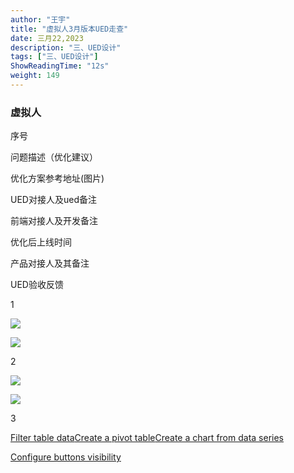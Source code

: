 ```yaml
---
author: "王宇"
title: "虚拟人3月版本UED走查"
date: 三月22,2023
description: "三、UED设计"
tags: ["三、UED设计"]
ShowReadingTime: "12s"
weight: 149
---
```

### 虚拟人

序号

问题描述（优化建议）

优化方案参考地址(图片)

UED对接人及ued备注

前端对接人及开发备注

优化后上线时间

产品对接人及其备注

UED验收反馈

1

![](/download/attachments/97895248/image2023-3-22_17-35-58.png?version=1&modificationDate=1679477758901&api=v2)

![](/download/thumbnails/97895248/image2023-3-22_18-2-32.png?version=1&modificationDate=1679479355911&api=v2)

  

  

  

  

  

2

![](/download/thumbnails/97895248/image2023-3-22_18-1-13.png?version=1&modificationDate=1679479276920&api=v2)

![](/download/thumbnails/97895248/image2023-3-22_17-59-54.png?version=2&modificationDate=1679908009406&api=v2)

  

  

  

  

  

3

  

  

  

  

  

  

  

[Filter table data](#)[Create a pivot table](#)[Create a chart from data series](#)

[Configure buttons visibility](/users/tfac-settings.action)